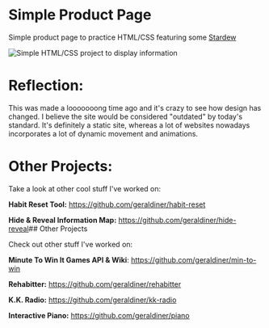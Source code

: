 # Simple Product Page

Simple product page to practice HTML/CSS featuring some [Stardew](https://www.stardewvalleywiki.com/Stardew_Valley_Wiki)

![Simple HTML/CSS project to display information](https://i.imgur.com/OpsP6Ik.gif)

# Reflection:

This was made a looooooong time ago and it's crazy to see how design has changed. I believe the site would be considered "outdated" by today's standard. It's definitely a static site, whereas a lot of websites nowadays incorporates a lot of dynamic movement and animations.

# Other Projects:

Take a look at other cool stuff I've worked on:

**Habit Reset Tool:** <a href='https://github.com/geraldiner/habit-reset' target='_blank'>https://github.com/geraldiner/habit-reset</a>

**Hide & Reveal Information Map:** <a href='https://github.com/geraldiner/hide-reveal' target='_blank'>https://github.com/geraldiner/hide-reveal</a>## Other Projects

Check out other stuff I've worked on:

**Minute To Win It Games API & Wiki**: https://github.com/geraldiner/min-to-win

**Rehabitter:** https://github.com/geraldiner/rehabitter

**K.K. Radio:** https://github.com/geraldiner/kk-radio

**Interactive Piano:** https://github.com/geraldiner/piano
